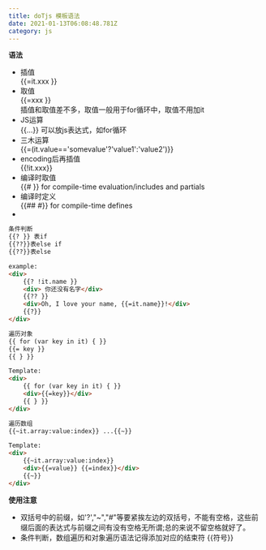 ```yaml
---
title: doTjs 模板语法
date: 2021-01-13T06:08:48.781Z
category: js
---
```

<!--StartFragment-->

**语法**

* 插值\
  {{=it.xxx }}
* 取值\
  {{=xxx }}\
  插值和取值差不多，取值一般用于for循环中，取值不用加it
* JS运算\
  {{...}} 可以放js表达式，如for循环
* 三木运算\
  {{=(it.value=='somevalue'?'value1':'value2')}}
* encoding后再插值\
  {{!it.xxx}}
* 编译时取值\
  {{# }} for compile-time evaluation/includes and partials
* 编译时定义\
  {{## #}} for compile-time defines
*  

```html
条件判断
{{? }} 表if
{{??}}表else if
{{??}}表else

example:
<div>
    {{? !it.name }}
    <div> 你还没有名字</div>
    {{?? }}
    <div>Oh, I love your name, {{=it.name}}!</div>
    {{?}}
</div>

```

```html
遍历对象
{{ for (var key in it) { }}
{{= key }}
{{ } }}

Template:
<div>
    {{ for (var key in it) { }}
    <div>{{=key}}</div>
    {{ } }}
</div>

```



```html
遍历数组
{{~it.array:value:index}} ...{{~}}

Template:
<div>
    {{~it.array:value:index}}
    <div>{{=value}} {{=index}}</div>
    {{~}}
</div>

```

**使用注意**

* 双括号中的前缀，如'?',"~","#"等要紧挨左边的双括号，不能有空格，这些前缀后面的表达式与前缀之间有没有空格无所谓;总的来说不留空格就好了。
* 条件判断，数组遍历和对象遍历语法记得添加对应的结束符 {{符号}}

<!--EndFragment-->